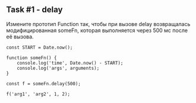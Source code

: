## Task #1 - delay

Измените прототип Function так, чтобы при вызове delay возвращалась модифицированная someFn, которая выполняется через 500 мс после её вызова.

```
const START = Date.now();

function someFn() {
    console.log('time', Date.now() - START);
    console.log('args', arguments);
}

const f = someFn.delay(500);

f('arg1', 'arg2', 1, 2);
```
